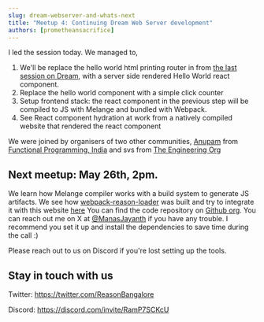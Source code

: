 ```yaml
---
slug: dream-webserver-and-whats-next
title: "Meetup 4: Continuing Dream Web Server development"
authors: [prometheansacrifice]
---
```


I led the session today. We managed to,

1. We'll be replace the hello world html printing router in from [the last session on Dream](https://reason-bangalore.org/blog/meetup-2-and-ann-next-meetup), with a server side rendered Hello World react component.
2. Replace the hello world component with a simple click counter
3. Setup frontend stack: the react component in the previous step will be compiled to JS with Melange and bundled with Webpack.
4. See React component hydration at work from a natively compiled website that rendered the react component

We were joined by organisers of two other communities, [Anupam](https://functional.cafe/@haskman) from [Functional Programming, India](https://x.com/functionalindia) and svs from [The Engineering Org](https://discord.gg/7HngyZWuJq)


## Next meetup: May 26th, 2pm.

We learn how Melange compiler works with a build system to generate JS artifacts. We see how [webpack-reason-loader](https://github.com/DiningPhilosophersCo/reason-loader) was built and try to integrate it with this website [here](/mdn-canvas-tutorial)
 You can find the code repository on [Github org](https://github.com/ReasonIndia/reason-bangalore.github.io). You
can reach out me on X at [@ManasJayanth](https://x.com/ManasJayanth) if you have any trouble. I recommend you set it up and install the dependencies to save time during the call :)

Please reach out to us on Discord if you're lost setting up the tools.

## Stay in touch with us 

Twitter: https://twitter.com/ReasonBangalore

Discord: https://discord.com/invite/RamP7SCKcU

